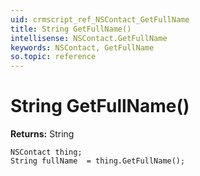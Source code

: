 ```yaml
---
uid: crmscript_ref_NSContact_GetFullName
title: String GetFullName()
intellisense: NSContact.GetFullName
keywords: NSContact, GetFullName
so.topic: reference
---
```


# String GetFullName()

**Returns:** String

```crmscript
NSContact thing;
String fullName  = thing.GetFullName();
```

